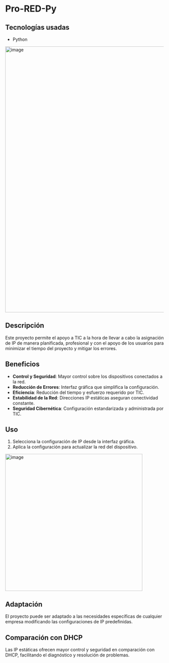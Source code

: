 # Pro-RED-Py


## Tecnologías usadas
- Python




<img width="846" alt="image" src="https://github.com/user-attachments/assets/e9e6af26-096f-4e07-90f1-25c8dbd25acd" />

## Descripción
Este proyecto permite el apoyo a TIC a la hora de llevar a cabo la asignación de IP 
de manera planificada, profesional y con el apoyo de los usuarios para minimizar el 
tiempo del proyecto y mitigar los errores.

## Beneficios
- **Control y Seguridad**: Mayor control sobre los dispositivos conectados a la red.
- **Reducción de Errores**: Interfaz gráfica que simplifica la configuración.
- **Eficiencia**: Reducción del tiempo y esfuerzo requerido por TIC.
- **Estabilidad de la Red**: Direcciones IP estáticas aseguran conectividad constante.
- **Seguridad Cibernética**: Configuración estandarizada y administrada por TIC.

## Uso
1. Selecciona la configuración de IP desde la interfaz gráfica.
2. Aplica la configuración para actualizar la red del dispositivo.

<img width="436" alt="image" src="https://github.com/user-attachments/assets/6bc56eea-cd2d-4d8a-9503-00261f4bff82" />

## Adaptación
El proyecto puede ser adaptado a las necesidades específicas de cualquier empresa modificando 
las configuraciones de IP predefinidas.

## Comparación con DHCP
Las IP estáticas ofrecen mayor control y seguridad en comparación con DHCP, facilitando el diagnóstico 
y resolución de problemas.

